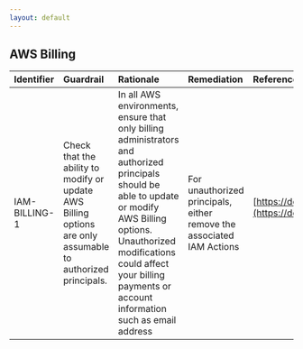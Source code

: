 ```yaml
---
layout: default
---
```


## AWS Billing

| Identifier    | Guardrail                                                                                                   | Rationale                                                                                                                                                                                                                                                     | Remediation                                                           | References                                                                                                                                             | Policy   | IAM Actions                                                                                 |
|:--------------|:------------------------------------------------------------------------------------------------------------|:--------------------------------------------------------------------------------------------------------------------------------------------------------------------------------------------------------------------------------------------------------------|:----------------------------------------------------------------------|:-------------------------------------------------------------------------------------------------------------------------------------------------------|:---------|:--------------------------------------------------------------------------------------------|
| IAM-BILLING-1 | Check that the ability to modify or update AWS Billing options are only assumable to authorized principals. | In all AWS environments, ensure that only billing administrators and authorized principals should be able to update or modify AWS Billing options. Unauthorized modifications could affect your billing payments or account information such as email address | For unauthorized principals, either remove the associated IAM Actions | [https://docs.aws.amazon.com/IAM/latest/UserGuide/list_awsbilling.html](https://docs.aws.amazon.com/IAM/latest/UserGuide/list_awsbilling.html)<br><br> | IAM      | ['aws-portal:ModifyBilling', 'aws-portal:ModifyAccount', 'aws-portal:ModifyPaymentMethods'] |